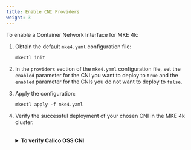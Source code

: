 ```yaml
---
title: Enable CNI Providers
weight: 3
---
```


To enable a Container Network Interface for MKE 4k:

1. Obtain the default `mke4.yaml` configuration file:

   ```
   mkectl init
   ```

2. In the `providers` section of the `mke4.yaml` configuration file, set the
   `enabled` parameter for the CNI you want to deploy to `true` and the
   `enabled` parameter for the CNIs you do not want to deploy to `false`.

3. Apply the configuration:

   ```
   mkectl apply -f mke4.yaml
   ```

4. Verify the successful deployment of your chosen CNI in the MKE 4k cluster.<br><br>

   <details>

   <summary><b>To verify Calico OSS CNI</b></summary>

   Run the following command:

   ```
   k0s kc get po --show-labels -A|grep -i -e tigera -e calico
   ```

   Example output:

   ```
   calico-apiserver   calico-apiserver-5f6bbbcd-9lqsk                              1/1     Running   0          34m   apiserver=true,app.kubernetes.io/name=calico-apiserver,k8s-app=calico-apiserver,pod-template-hash=5f6bbbcd
   calico-apiserver   calico-apiserver-5f6bbbcd-mxqq7                              1/1     Running   0          34m   apiserver=true,app.kubernetes.io/name=calico-apiserver,k8s-app=calico-apiserver,pod-template-hash=5f6bbbcd
   calico-system      calico-kube-controllers-64764dc585-xlcl7                     1/1     Running   0          34m   app.kubernetes.io/name=calico-kube-controllers,k8s-app=calico-kube-controllers,pod-template-hash=64764dc585
   calico-system      calico-node-cx452                                            1/1     Running   0          33m   app.kubernetes.io/name=calico-node,controller-revision-hash=c9788bcc,k8s-app=calico-node,pod-template-generation=2
   calico-system      calico-node-lfwrv                                            1/1     Running   0          33m   app.kubernetes.io/name=calico-node,controller-revision-hash=c9788bcc,k8s-app=calico-node,pod-template-generation=2
   calico-system      calico-typha-658d6d7f94-f54t7                                1/1     Running   0          34m   app.kubernetes.io/name=calico-typha,k8s-app=calico-typha,pod-template-hash=658d6d7f94
   calico-system      csi-node-driver-8q2g8                                        2/2     Running   0          34m   app.kubernetes.io/name=csi-node-driver,controller-revision-hash=6545d9b9d5,k8s-app=csi-node-driver,name=csi-node-driver,pod-template-generation=1
   calico-system      csi-node-driver-nsdgr                                        2/2     Running   0          34m   app.kubernetes.io/name=csi-node-driver,controller-revision-hash=6545d9b9d5,k8s-app=csi-node-driver,name=csi-node-driver,pod-template-generation=1
   tigera-operator    tigera-operator-588c6fd5d4-wr5xc                             1/1     Running   0          34m   k8s-app=tigera-operator,name=tigera-operator,pod-template-hash=588c6fd5d4
   ```

   </details>
